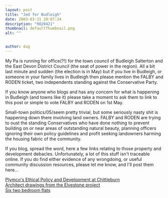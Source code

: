 ```yaml
---
layout: post
title: "Jed for Budleigh"
date: 2003-03-31 20:07:24
description: "9820421"
thumbnail: defaultThumbnail.png
alt: ""


author: dug
---
```


<p>My Pa is running for office(?!) for the town council of Budleigh Salterton and the East Devon District Council (the seat of power in the region). All a bit last minute and sudden (the election is in May) but if you live in Budleigh, or someone in your family lives in Budleigh then please mention the <span class="caps">FALBY </span>and <span class="caps">RODEN </span>ticket, two independents standing against the Conservative Party.</p>

<p>If you know anyone who blogs and has any concern for what is happening in Budleigh (and towns like it) please take a moment to ask them to link to this post or simple to vote <span class="caps">FALBY </span>and <span class="caps">RODEN </span>on 1st May.</p>

<p>Small-town politics/05/seem pretty trivial, but some seriously nasty shit is happening down there involving land owners. <span class="caps">FALBY </span>and <span class="caps">RODEN </span>are trying to oust the standing Conservatives who have done nothing to prevent building on or near areas of outstanding natural beauty, planning officers ignoring their own policy guidelines and profit seeking landowners harming the housing fabric of the community.</p>

<p>If you blog, spread the word, here a few links relating to those property and development debacles. Unfortunately, a lot of this stuff isn't traceable online. If you do find either evidence of any wrongdoing, or useful community discussion resources, please let me know, and I'll post them here...</p>

<p><a href="http://www.greenevents.co.uk/GreenNews/shard151202.htm">Plymco's Ethical Policy and Development at Chittleburn</a> <br /> <a href="http://www.lhc.net/projects/projects3.htm">Architect drawings from the Elvestone project</a> <br /> <a href="http://www.east-devon.gov.uk/council/agenda&amp;min/Executive/ minutes/Executive-Board-Minutes-26-June-2002.htm">Six two bedroom flats</a></p>
